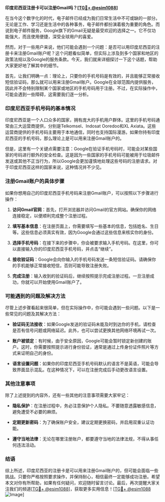**印度尼西亚注册卡可以注册Gmail吗？[[TG💪+ @esim1088](https://t.me/s/esim1088)]**

在当今这个数字化的时代，电子邮件已经成为我们日常生活中不可或缺的一部分。无论是工作、学习还是生活中的各种事务，电子邮件都扮演着极为重要的角色。而说到电子邮件服务，Google旗下的Gmail无疑是最受欢迎的选择之一。它不仅功能强大，而且使用便捷，深受全球用户的喜爱。

然而，对于一些用户来说，他们可能会遇到一个问题：是否可以用印度尼西亚的注册卡来注册Gmail账户呢？这个问题看似简单，但实际上涉及到多个国家和地区的政策法规以及Google的服务条款。今天，我们就来详细探讨一下这个话题，帮助大家更好地了解其中的细节。

首先，让我们明确一点：理论上，只要你的手机号码是有效的，并且能够正常接收短信验证码，那么就可以用来注册Gmail账户。Google在全球范围内提供服务，因此并不会特别限制某个国家或地区的手机号码用于注册。不过，在实际操作中，可能会遇到一些障碍，这需要我们逐一分析。

### 印度尼西亚手机号码的基本情况

印度尼西亚是一个人口众多的国家，拥有庞大的手机用户群体。这里的手机号码通常由三大运营商提供，分别是Telkomsel、Indosat Ooredoo和XL Axiata。这些运营商提供的手机号码主要用于本地通信，同时也支持国际漫游。如果你持有印度尼西亚的手机号码，那么理论上是可以用来注册Gmail账户的。

但是，这里有一个关键点需要注意：Google在验证手机号码时，可能会对某些国家的号码进行额外的安全检查。这是因为一些国家的手机号码可能被用于垃圾邮件发送或其他不正当行为，所以Google会更加谨慎地处理这些号码的注册请求。对于印度尼西亚这样的国家来说，这种情况并不少见。

### 注册Gmail账户的具体步骤

如果你想用自己的印度尼西亚手机号码来注册Gmail账户，可以按照以下步骤进行操作：

1. **访问Gmail官网**：首先，打开浏览器并访问Gmail的官方网站。确保你的网络连接稳定，以便顺利完成整个注册过程。

2. **填写基本信息**：在注册页面上，你需要填写一些基本的信息，包括姓名、生日等。这些信息必须真实有效，因为Google会通过这些信息来核实你的身份。

3. **选择手机号码**：在接下来的步骤中，你会被要求输入手机号码。在这里，你可以直接输入你的印度尼西亚手机号码，并点击“继续”。

4. **接收验证码**：Google会向你输入的手机号码发送一条短信验证码。请确保你的手机能够正常接收短信，否则可能导致注册失败。

5. **完成注册**：输入收到的验证码后，继续按照提示完成注册过程。一旦注册成功，你就可以开始使用Gmail账户了。

### 可能遇到的问题及解决方法

尽管上述步骤看起来很简单，但在实际操作中，你可能会遇到一些问题。以下是一些常见的问题及其解决方法：

- **验证码无法接收**：如果Google发送的验证码未能及时到达你的手机，请检查是否有信号问题或网络延迟。此外，也可以尝试更换其他网络环境再试一次。

- **账户被锁定**：有时候，由于安全原因，Google可能会暂时锁定新创建的账户。这时，你需要按照提示进行身份验证，通常是通过上传身份证件照片等方式来证明自己的身份。

- **语言设置问题**：如果你的印度尼西亚手机号码默认的语言不是英语，可能会导致界面显示混乱。在这种情况下，可以在注册完成后手动更改语言设置。

### 其他注意事项

除了上述提到的内容外，还有一些其他的注意事项需要大家牢记：

- **隐私保护**：在注册过程中，务必注意保护个人隐私。不要随意透露敏感信息，避免遭受不必要的麻烦。

- **定期更新密码**：为了确保账户安全，建议定期更换密码，并启用双重认证功能。

- **遵守当地法律**：无论在哪里注册账户，都要遵守当地的法律法规，不得从事任何违法活动。

### 结语

综上所述，印度尼西亚的注册卡是可以用来注册Gmail账户的，但可能会面临一些挑战。只要你严格按照要求操作，并保持耐心，相信最终一定能够成功注册。希望本文对你有所帮助，如果有任何疑问，欢迎随时留言讨论。最后，再次提醒大家关注我们的频道[[TG💪+ @esim1088](https://t.me/s/esim1088)]，获取更多实用信息！[[TG💪+ @esim1088](https://t.me/s/esim1088) ![Image](https://i.postimg.cc/4NQfJmqS/Snipaste-2025-05-13-00-14-12.png)]